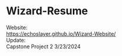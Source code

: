 # Wizard-Resume
Website: <br> 
https://echoslayer.github.io/Wizard-Website/ <br>
Update: <br>
Capstone Project 2  3/23/2024
